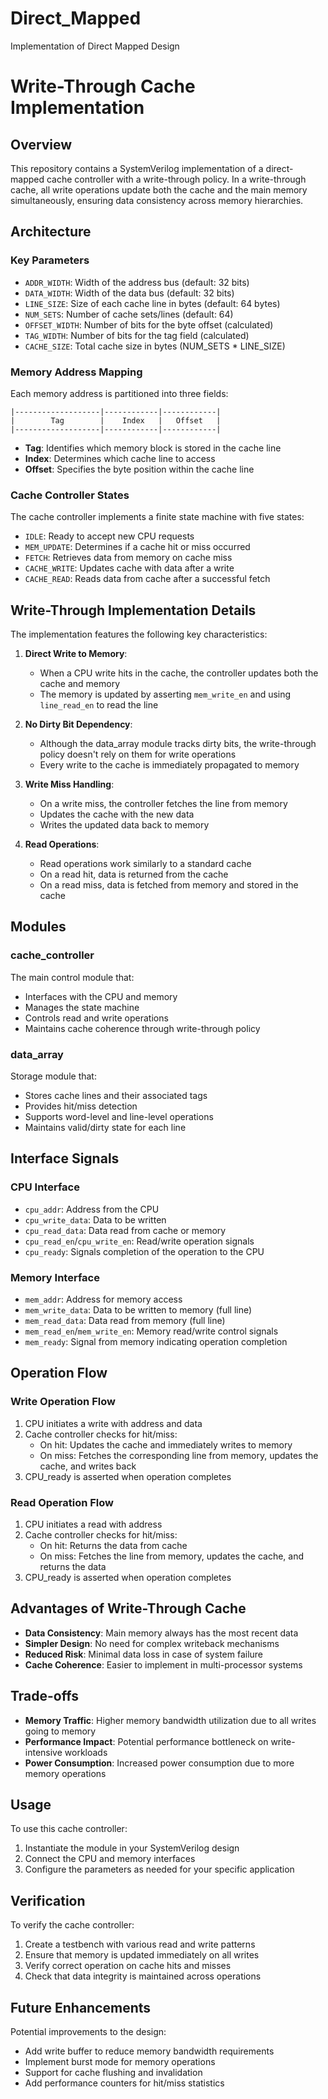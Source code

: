 # Direct_Mapped
Implementation of Direct Mapped Design
# Write-Through Cache Implementation

## Overview
This repository contains a SystemVerilog implementation of a direct-mapped cache controller with a write-through policy. In a write-through cache, all write operations update both the cache and the main memory simultaneously, ensuring data consistency across memory hierarchies.

## Architecture

### Key Parameters
- `ADDR_WIDTH`: Width of the address bus (default: 32 bits)
- `DATA_WIDTH`: Width of the data bus (default: 32 bits)
- `LINE_SIZE`: Size of each cache line in bytes (default: 64 bytes)
- `NUM_SETS`: Number of cache sets/lines (default: 64)
- `OFFSET_WIDTH`: Number of bits for the byte offset (calculated)
- `TAG_WIDTH`: Number of bits for the tag field (calculated)
- `CACHE_SIZE`: Total cache size in bytes (NUM_SETS * LINE_SIZE)

### Memory Address Mapping
Each memory address is partitioned into three fields:
```
|-------------------|------------|------------|
|        Tag        |    Index   |   Offset   |
|-------------------|------------|------------|
```
- **Tag**: Identifies which memory block is stored in the cache line
- **Index**: Determines which cache line to access
- **Offset**: Specifies the byte position within the cache line

### Cache Controller States
The cache controller implements a finite state machine with five states:
- `IDLE`: Ready to accept new CPU requests
- `MEM_UPDATE`: Determines if a cache hit or miss occurred
- `FETCH`: Retrieves data from memory on cache miss
- `CACHE_WRITE`: Updates cache with data after a write
- `CACHE_READ`: Reads data from cache after a successful fetch

## Write-Through Implementation Details

The implementation features the following key characteristics:

1. **Direct Write to Memory**: 
   - When a CPU write hits in the cache, the controller updates both the cache and memory
   - The memory is updated by asserting `mem_write_en` and using `line_read_en` to read the line

2. **No Dirty Bit Dependency**:
   - Although the data_array module tracks dirty bits, the write-through policy doesn't rely on them for write operations
   - Every write to the cache is immediately propagated to memory

3. **Write Miss Handling**:
   - On a write miss, the controller fetches the line from memory
   - Updates the cache with the new data
   - Writes the updated data back to memory

4. **Read Operations**:
   - Read operations work similarly to a standard cache
   - On a read hit, data is returned from the cache
   - On a read miss, data is fetched from memory and stored in the cache

## Modules

### cache_controller
The main control module that:
- Interfaces with the CPU and memory
- Manages the state machine
- Controls read and write operations
- Maintains cache coherence through write-through policy

### data_array
Storage module that:
- Stores cache lines and their associated tags
- Provides hit/miss detection
- Supports word-level and line-level operations
- Maintains valid/dirty state for each line

## Interface Signals

### CPU Interface
- `cpu_addr`: Address from the CPU
- `cpu_write_data`: Data to be written
- `cpu_read_data`: Data read from cache or memory
- `cpu_read_en`/`cpu_write_en`: Read/write operation signals
- `cpu_ready`: Signals completion of the operation to the CPU

### Memory Interface
- `mem_addr`: Address for memory access
- `mem_write_data`: Data to be written to memory (full line)
- `mem_read_data`: Data read from memory (full line)
- `mem_read_en`/`mem_write_en`: Memory read/write control signals
- `mem_ready`: Signal from memory indicating operation completion

## Operation Flow

### Write Operation Flow
1. CPU initiates a write with address and data
2. Cache controller checks for hit/miss:
   - On hit: Updates the cache and immediately writes to memory
   - On miss: Fetches the corresponding line from memory, updates the cache, and writes back
3. CPU_ready is asserted when operation completes

### Read Operation Flow
1. CPU initiates a read with address
2. Cache controller checks for hit/miss:
   - On hit: Returns the data from cache
   - On miss: Fetches the line from memory, updates the cache, and returns the data
3. CPU_ready is asserted when operation completes

## Advantages of Write-Through Cache
- **Data Consistency**: Main memory always has the most recent data
- **Simpler Design**: No need for complex writeback mechanisms
- **Reduced Risk**: Minimal data loss in case of system failure
- **Cache Coherence**: Easier to implement in multi-processor systems

## Trade-offs
- **Memory Traffic**: Higher memory bandwidth utilization due to all writes going to memory
- **Performance Impact**: Potential performance bottleneck on write-intensive workloads
- **Power Consumption**: Increased power consumption due to more memory operations

## Usage
To use this cache controller:
1. Instantiate the module in your SystemVerilog design
2. Connect the CPU and memory interfaces
3. Configure the parameters as needed for your specific application

## Verification
To verify the cache controller:
1. Create a testbench with various read and write patterns
2. Ensure that memory is updated immediately on all writes
3. Verify correct operation on cache hits and misses
4. Check that data integrity is maintained across operations

## Future Enhancements
Potential improvements to the design:
- Add write buffer to reduce memory bandwidth requirements
- Implement burst mode for memory operations
- Support for cache flushing and invalidation
- Add performance counters for hit/miss statistics

